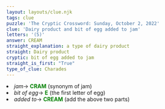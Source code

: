 ```yaml
---
layout: layouts/clue.njk
tags: clue
puzzle: 'The Cryptic Crossword: Sunday, October 2, 2022'
clue: 'Dairy product and bit of egg added to jam'
letters: '(5)'
answer: CREAM
straight_explanation: a type of dairy product
straight: Dairy product
cryptic: bit of egg added to jam
straight_is_first: "True"
type_of_clue: Charades
---
```

<li><i>jam</i>→ <span style="color:green"><b>CRAM</b></span> (synonym of jam)</li>
<li><i>bit of egg</i>→ <span style="color:green"><b> E</b></span> (the first letter of egg)</li>
<li><i>added to</i>→ <span style="color:green"><b> CREAM</b></span> (add the above two parts)</li>


